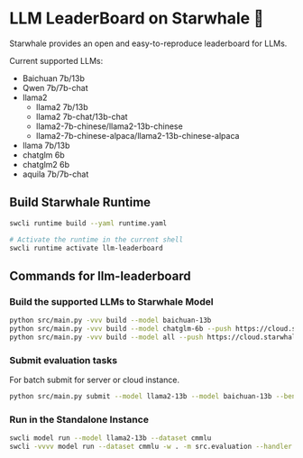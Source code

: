 # LLM LeaderBoard on Starwhale 🐋

Starwhale provides an open and easy-to-reproduce leaderboard for LLMs.

Current supported LLMs:

- Baichuan 7b/13b
- Qwen 7b/7b-chat
- llama2
  - llama2 7b/13b
  - llama2 7b-chat/13b-chat
  - llama2-7b-chinese/llama2-13b-chinese
  - llama2-7b-chinese-alpaca/llama2-13b-chinese-alpaca
- llama 7b/13b
- chatglm 6b
- chatglm2 6b
- aquila 7b/7b-chat

## Build Starwhale Runtime

```bash
swcli runtime build --yaml runtime.yaml

# Activate the runtime in the current shell
swcli runtime activate llm-leaderboard
```

## Commands for llm-leaderboard

### Build the supported LLMs to Starwhale Model

```bash
python src/main.py -vvv build --model baichuan-13b
python src/main.py -vvv build --model chatglm-6b --push https://cloud.starwhale.cn/project/starwhale:llm-leaderboard
python src/main.py -vvv build --model all --push https://cloud.starwhale.cn/project/starwhale:llm-leaderboard
```

### Submit evaluation tasks

For batch submit for server or cloud instance.

```bash
python src/main.py submit --model llama2-13b --model baichuan-13b --benchmark cmmlu --benchmark mmlu
```

### Run in the Standalone Instance

```bash
swcli model run --model llama2-13b --dataset cmmlu
swcli -vvvv model run --dataset cmmlu -w . -m src.evaluation --handler src.evaluation:predict_question
```
